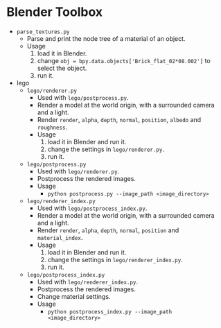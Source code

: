 # Blender Toolbox

- `parse_textures.py`
    - Parse and print the node tree of a material of an object.
    - Usage
        1. load it in Blender.
        2. change `obj = bpy.data.objects['Brick_flat_02*08.002']` to select the object.
        3. run it.
- lego
    - `lego/renderer.py`
        - Used with `lego/postprocess.py`.
        - Render a model at the world origin, with a surrounded camera and a light.
        - Render `render`, `alpha`, `depth`, `normal`, `position`, `albedo` and `roughness`.
        - Usage
            1. load it in Blender and run it.
            2. change the settings in `lego/renderer.py`.
            3. run it.
    - `lego/postprocess.py`
        - Used with `lego/renderer.py`.
        - Postprocess the rendered images.
        - Usage
            - `python postprocess.py --image_path <image_directory>`
    - `lego/renderer_index.py`
        - Used with `lego/postprocess_index.py`.
        - Render a model at the world origin, with a surrounded camera and a light.
        - Render `render`, `alpha`, `depth`, `normal`, `position` and `material_index`.
        - Usage
            1. load it in Blender and run it.
            2. change the settings in `lego/renderer_index.py`.
            3. run it.
    - `lego/postprocess_index.py`
        - Used with `lego/renderer_index.py`.
        - Postprocess the rendered images.
        - Change material settings.
        - Usage
            - `python postprocess_index.py --image_path <image_directory>`